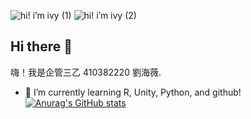 ![hi! i’m ivy (1)](https://github.com/ivycute28/ivycute28/assets/152379916/067451a0-e597-4cf9-b2fc-99dc7f1ca86e)
![hi! i’m ivy (2)](https://github.com/ivycute28/ivycute28/assets/152379916/2e9939cd-aa0b-4301-844c-623f4afc6500)

## Hi there 👋
嗨！我是企管三乙 410382220 劉海薇. 
- 🌱 I’m currently learning R, Unity, Python, and github!
[![Anurag's GitHub stats](https://github-readme-stats.vercel.app/apiivycute28=anuraghazra)](https://github.com/anuraghazra/github-readme-stats)
